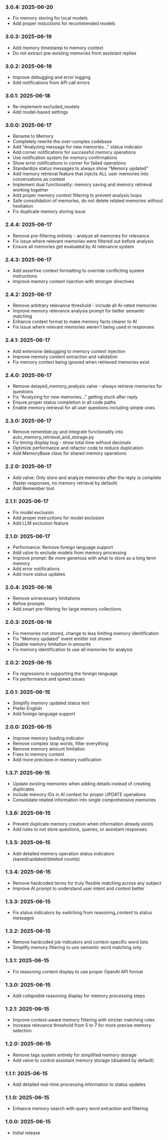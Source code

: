 ### 3.0.4: 2025-06-20

* Fix memory storing for local models
* Add proper instuctions for recommended models

### 3.0.3: 2025-06-19

* Add memory timestamp to memory context
* Do not extract pre-existing memories from assistant replies

### 3.0.2: 2025-06-19

* Improve debugging and error logging
* Add notifications from API call errors

### 3.0.1: 2025-06-18

* Re-implement excluded_models
* Add model-based settings

### 3.0.0: 2025-06-17

* Rename to Memory
* Completely rewrite the over-complex codebase
* Add "Analyzing message for new memories..." status indicator
* Add corner notifications for successful memory operations
* Use notification system for memory confirmations
* Show error notifications in corner for failed operations
* Standardize status messages to always show "Memory updated"
* Add memory retrieval feature that injects ALL user memories into conversations as context
* Implement dual functionality: memory saving and memory retrieval working together
* Add proper memory context filtering to prevent analysis loops
* Safe consolidation of memories, do not delete related memories without hesitation
* Fix duplicate memory storing issue

### 2.4.4: 2025-06-17

* Remove pre-filtering entirely - analyze all memories for relevance
* Fix issue where relevant memories were filtered out before analysis
* Ensure all memories get evaluated by AI relevance system

### 2.4.3: 2025-06-17

* Add assertive context formatting to override conflicting system instructions
* Improve memory context injection with stronger directives

### 2.4.2: 2025-06-17

* Remove arbitrary relevance threshold - include all AI-rated memories
* Improve memory relevance analysis prompt for better semantic matching
* Enhance context format to make memory facts clearer to AI
* Fix issue where relevant memories weren't being used in responses

### 2.4.1: 2025-06-17

* Add extensive debugging to memory context injection
* Improve memory content extraction and validation
* Fix memory context being ignored when retrieved memories exist

### 2.4.0: 2025-06-17

* Remove delayed_memory_analysis valve - always retrieve memories for questions
* Fix "Analyzing for new memories..." getting stuck after reply
* Ensure proper status completion in all code paths
* Enable memory retrieval for all user questions including simple ones

### 2.3.0: 2025-06-17

* Remove remember.py and integrate functionality into auto_memory_retrieval_and_storage.py
* Fix timing display bug - show total time without decimals 
* Optimize performance and refactor code to reduce duplication
* Add MemoryBase class for shared memory operations

### 2.2.0: 2025-06-17

* Add valve: Only store and analyze memories after the reply is complete (faster responses, no memory retrieval by default)
* Add Remember tool

### 2.1.1: 2025-06-17

* Fix model exclusion
* Add proper instructions for model exclusion
* Add LLM exclusion feature

### 2.1.0: 2025-06-17

* Performance: Remove foreign language support
* Add valve to exclude models from memory processing
* Improve prompt: Be more generous with what to store as a long term memory
* Add error notifications
* Add more status updates

### 2.0.4: 2025-06-16

* Remove unnecessary limitations
* Refine prompts
* Add smart pre-filtering for large memory collections

### 2.0.3: 2025-06-16

* Fix memories not stored, change to less limiting memory identification
* Fix "Memory updated" event emitter not shown
* Disable memory limitation in amounts
* Fix memory identification to use all memories for analysis

### 2.0.2: 2025-06-15

* Fix regressions in supporting the foreign language
* Fix performance and speed issues

### 2.0.1: 2025-06-15

* Simplify memory updated status text
* Prefer English
* Add foreign language support

### 2.0.0: 2025-06-15

* Improve memory loading indicator
* Remove complex stop words, filter everything
* Remove memory amount limitation
* Fixes to memory context
* Add more precision in memory notification

### 1.3.7: 2025-06-15

* Update existing memories when adding details instead of creating duplicates
* Include memory IDs in AI context for proper UPDATE operations
* Consolidate related information into single comprehensive memories

### 1.3.6: 2025-06-15

* Prevent duplicate memory creation when information already exists
* Add rules to not store questions, queries, or assistant responses

### 1.3.5: 2025-06-15

* Add detailed memory operation status indicators (saved/updated/deleted counts)

### 1.3.4: 2025-06-15

* Remove hardcoded terms for truly flexible matching across any subject
* Improve AI prompt to understand user intent and context better

### 1.3.3: 2025-06-15

* Fix status indicators by switching from reasoning_content to status messages

### 1.3.2: 2025-06-15

* Remove hardcoded job indicators and context-specific word lists
* Simplify memory filtering to use semantic word matching only

### 1.3.1: 2025-06-15

* Fix reasoning content display to use proper OpenAI API format

### 1.3.0: 2025-06-15

* Add collapsible reasoning display for memory processing steps

### 1.2.1: 2025-06-15

* Improve context-aware memory filtering with stricter matching rules
* Increase relevance threshold from 5 to 7 for more precise memory selection

### 1.2.0: 2025-06-15

* Remove tags system entirely for simplified memory storage
* Add valve to control assistant memory storage (disabled by default)

### 1.1.1: 2025-06-15

* Add detailed real-time processing information to status updates

### 1.1.0: 2025-06-15

* Enhance memory search with query word extraction and filtering

### 1.0.0: 2025-06-15

* Initial release